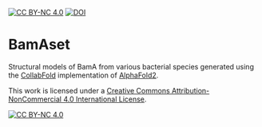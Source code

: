 [![CC BY-NC 4.0][cc-by-nc-shield]][cc-by-nc]
[![DOI](https://zenodo.org/badge/716525524.svg)](https://doi.org/10.5281/zenodo.13986908)

# BamAset
Structural models of BamA from various bacterial species generated using the [CollabFold](https://doi.org/10.1038/s41592-022-01488-1) implementation of [AlphaFold2](https://doi.org/10.1038/s41586-021-03819-2).



This work is licensed under a
[Creative Commons Attribution-NonCommercial 4.0 International License][cc-by-nc].

[![CC BY-NC 4.0][cc-by-nc-image]][cc-by-nc]

[cc-by-nc]: https://creativecommons.org/licenses/by-nc/4.0/
[cc-by-nc-image]: https://licensebuttons.net/l/by-nc/4.0/88x31.png
[cc-by-nc-shield]: https://img.shields.io/badge/License-CC%20BY--NC%204.0-lightgrey.svg

